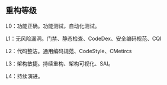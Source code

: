
## 重构等级

L0：功能正确。功能测试，自动化测试。

L1：无风险漏洞。门禁、静态检查、CodeDex、安全编码规范、CQI

L2：代码整洁。通用编码规范、CodeStyle、CMetircs

L3：架构敏捷。持续重构、架构可视化、SAI。

L4：持续演进。

